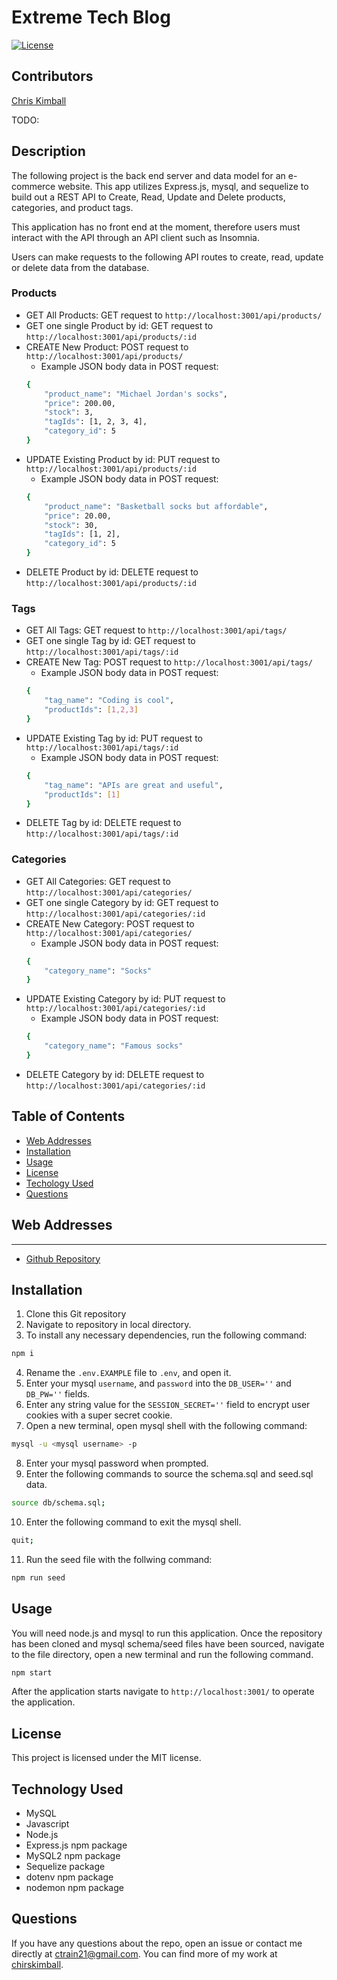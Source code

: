 # Extreme Tech Blog

[![License](https://img.shields.io/badge/license-MIT-blue.svg)](https://opensource.org/licenses/MIT)


## Contributors

[Chris Kimball](https://github.com/chirskimball "chirskimball's GitHub Profile")

TODO:
## Description

The following project is the back end server and data model for an e-commerce website. This app utilizes Express.js, mysql, and sequelize to build out a REST API to Create, Read, Update and Delete products, categories, and product tags.

This application has no front end at the moment, therefore users must interact with the API through an API client such as Insomnia.

Users can make requests to the following API routes to create, read, update or delete data from the database.

### Products
* GET All Products: GET request to ```http://localhost:3001/api/products/```
* GET one single Product by id: GET request to ```http://localhost:3001/api/products/:id```
* CREATE New Product: POST request to ```http://localhost:3001/api/products/```
    * Example JSON body data in POST request:
    ```bash
    {
        "product_name": "Michael Jordan's socks",
        "price": 200.00,
        "stock": 3,
        "tagIds": [1, 2, 3, 4],
        "category_id": 5
    }
    ```
* UPDATE Existing Product by id: PUT request to ```http://localhost:3001/api/products/:id```
    * Example JSON body data in POST request:
    ```bash
    {
        "product_name": "Basketball socks but affordable",
        "price": 20.00,
        "stock": 30,
        "tagIds": [1, 2],
        "category_id": 5
    }
    ```
* DELETE Product by id: DELETE request to ```http://localhost:3001/api/products/:id```

### Tags
* GET All Tags: GET request to ```http://localhost:3001/api/tags/```
* GET one single Tag by id: GET request to ```http://localhost:3001/api/tags/:id```
* CREATE New Tag: POST request to ```http://localhost:3001/api/tags/```
    * Example JSON body data in POST request:
    ```bash
    {
        "tag_name": "Coding is cool",
        "productIds": [1,2,3]
    }
    ```
* UPDATE Existing Tag by id: PUT request to ```http://localhost:3001/api/tags/:id```
    * Example JSON body data in POST request:
    ```bash
    {
        "tag_name": "APIs are great and useful",
        "productIds": [1]
    }
    ```
* DELETE Tag by id: DELETE request to ```http://localhost:3001/api/tags/:id```

### Categories
* GET All Categories: GET request to ```http://localhost:3001/api/categories/```
* GET one single Category by id: GET request to ```http://localhost:3001/api/categories/:id```
* CREATE New Category: POST request to ```http://localhost:3001/api/categories/```
    * Example JSON body data in POST request:
    ```bash
    {
        "category_name": "Socks"
    }
    ```
* UPDATE Existing Category by id: PUT request to ```http://localhost:3001/api/categories/:id```
    * Example JSON body data in POST request:
    ```bash
    {
        "category_name": "Famous socks"
    }
    ```
* DELETE Category by id: DELETE request to ```http://localhost:3001/api/categories/:id```


## Table of Contents 

* [Web Addresses](#web-addresses)
* [Installation](#installation)
* [Usage](#usage)
* [License](#license)
* [Techology Used](#technology-used)
* [Questions](#questions)


## Web Addresses
---------------

*  [Github Repository](https://github.com/chriskimball/extreme-tech-blog "Github Repo")
<!-- *  [Walkthrough Demo Part 1](https://watch.screencastify.com/v/HeSGAJDGyeXjwtHWFB9b "Walkthrough Demo Part 1")
*  [Walkthrough Demo Part 2](https://watch.screencastify.com/v/VdKKqlPSBL4TB29JUjq0 "Walkthrough Demo Part 2")
*  [Walkthrough Demo Part 3](https://watch.screencastify.com/v/jqrxybZUpPKLFQoVCZXp "Walkthrough Demo Part 3") -->


## Installation

1. Clone this Git repository
2. Navigate to repository in local directory.
3. To install any necessary dependencies, run the following command:

```bash
npm i
```

4. Rename the `.env.EXAMPLE` file to `.env`, and open it.
5. Enter your mysql `username`, and `password` into the `DB_USER=''` and 
`DB_PW=''` fields.
6. Enter any string value for the `SESSION_SECRET=''` field to encrypt user cookies with a super secret cookie.
7. Open a new terminal, open mysql shell with the following command:

```bash
mysql -u <mysql username> -p
```
8. Enter your mysql password when prompted.
9. Enter the following commands to source the schema.sql and seed.sql data.
```bash
source db/schema.sql;
```
10. Enter the following command to exit the mysql shell. 
```bash
quit;
```
11. Run the seed file with the follwing command:
```bash
npm run seed
```

## Usage

You will need node.js and mysql to run this application. Once the repository has been cloned and mysql schema/seed files have been sourced, navigate to the file directory, open a new terminal and run the following command.

```bash
npm start
```

After the application starts navigate to `http://localhost:3001/` to operate the application.

## License

This project is licensed under the MIT license.


## Technology Used

* MySQL
* Javascript
* Node.js
* Express.js npm package
* MySQL2 npm package
* Sequelize package
* dotenv npm package
* nodemon npm package


## Questions

If you have any questions about the repo, open an issue or contact me directly at [ctrain21@gmail.com](mailto:ctrain21@gmail.com). You can find more of my work at [chirskimball](https://github.com/chirskimball "chirskimball's GitHub Profile").
